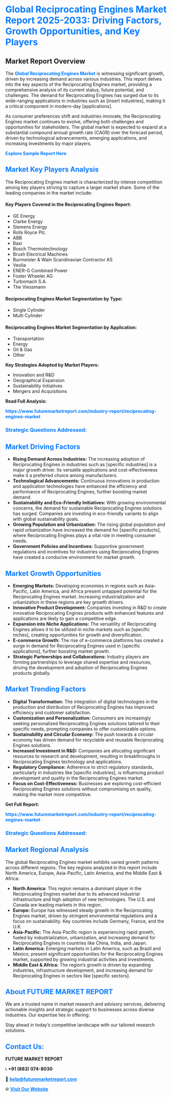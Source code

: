 <h1 style="color: #007BFF;">Global Reciprocating Engines Market Report 2025-2033: Driving Factors, Growth Opportunities, and Key Players</h1>

<section id="overview">
<h2>Market Report Overview</h2>
<p>The <a href="https://www.futuremarketreport.com/industry-report/reciprocating-engines-market" style="color: #007BFF; text-decoration: none;"><strong>Global Reciprocating Engines Market</strong></a> is witnessing significant growth, driven by increasing demand across various industries. This report delves into the key aspects of the Reciprocating Engines market, providing a comprehensive analysis of its current status, future potential, and challenges. The demand for Reciprocating Engines has surged due to its wide-ranging applications in industries such as [insert industries], making it a critical component in modern-day [applications].</p>
<p>As consumer preferences shift and industries innovate, the Reciprocating Engines market continues to evolve, offering both challenges and opportunities for stakeholders. The global market is expected to expand at a substantial compound annual growth rate (CAGR) over the forecast period, driven by technological advancements, emerging applications, and increasing investments by major players.</p>
</section>

<section id="overview">
<p><a href="https://www.futuremarketreport.com/request-sample/reportId=26328" style="color: #007BFF; text-decoration: none;"><strong>Explore Sample Report Here</strong></a></p>
</section>

<section id="key-players">
<h2 style="color: #007BFF;">Market Key Players Analysis</h2>
<p>The Reciprocating Engines market is characterized by intense competition among key players striving to capture a larger market share. Some of the leading companies in the market include:</p>
<h4>Key Players Covered in the Reciprocating Engines Report:</h4>
<ul><li>GE Energy</li><li>Clarke Energy</li><li>Siemens Energy</li><li>Rolls Royce Plc.</li><li>ABB</li><li>Baxi</li><li>Bosch Thermotechnology</li><li>Brush Electrical Machines</li><li>Burmeister &amp; Wain Scandinavian Contractor AS</li><li>Veolia</li><li>ENER-G Combined Power</li><li>Foster Wheeler AG</li><li>Turbomach S.A.</li><li>The Viessmann</li></ul>
<h4>Reciprocating Engines Market Segmentation by Type:</h4>
<ul><li>Single Cylinder</li><li>Multi Cylinder</li></ul>

<h4>Reciprocating Engines Market Segmentation by Application:</h4>
<ul><li>Transportation</li><li>Energy</li><li>Oil &amp; Gas</li><li>Other</li></ul>
<p><strong>Key Strategies Adopted by Market Players:</strong></p>
<ul>
<li>Innovation and R&D</li>
<li>Geographical Expansion</li>
<li>Sustainability Initiatives</li>
<li>Mergers and Acquisitions</li>
</ul>
</section>

<section>
<p><strong>Read Full Analysis: </strong></p><a href="https://www.futuremarketreport.com/industry-report/reciprocating-engines-market" style="color: #007BFF; text-decoration: none;"><strong>https://www.futuremarketreport.com/industry-report/reciprocating-engines-market</strong></a>
<h3 style="color: #007BFF;">Strategic Questions Addressed:</h3>
</section>

<section id="driving-factors">
<h2 style="color: #007BFF;">Market Driving Factors</h2>
<ul>
<li><strong>Rising Demand Across Industries:</strong> The increasing adoption of Reciprocating Engines in industries such as [specific industries] is a major growth driver. Its versatile applications and cost-effectiveness make it a preferred choice among manufacturers.</li>
<li><strong>Technological Advancements:</strong> Continuous innovations in production and application technologies have enhanced the efficiency and performance of Reciprocating Engines, further boosting market demand.</li>
<li><strong>Sustainability and Eco-Friendly Initiatives:</strong> With growing environmental concerns, the demand for sustainable Reciprocating Engines solutions has surged. Companies are investing in eco-friendly variants to align with global sustainability goals.</li>
<li><strong>Growing Population and Urbanization:</strong> The rising global population and rapid urbanization have increased the demand for [specific products], where Reciprocating Engines plays a vital role in meeting consumer needs.</li>
<li><strong>Government Policies and Incentives:</strong> Supportive government regulations and incentives for industries using Reciprocating Engines have created a conducive environment for market growth.</li>
</ul>
</section>

<section id="growth-opportunities">
<h2 style="color: #007BFF;">Market Growth Opportunities</h2>
<ul>
<li><strong>Emerging Markets:</strong> Developing economies in regions such as Asia-Pacific, Latin America, and Africa present untapped potential for the Reciprocating Engines market. Increasing industrialization and urbanization in these regions are key growth drivers.</li>
<li><strong>Innovative Product Development:</strong> Companies investing in R&D to create innovative Reciprocating Engines products with enhanced features and applications are likely to gain a competitive edge.</li>
<li><strong>Expansion into Niche Applications:</strong> The versatility of Reciprocating Engines allows it to be utilized in niche markets such as [specific niches], creating opportunities for growth and diversification.</li>
<li><strong>E-commerce Growth:</strong> The rise of e-commerce platforms has created a surge in demand for Reciprocating Engines used in [specific applications], further boosting market growth.</li>
<li><strong>Strategic Partnerships and Collaborations:</strong> Industry players are forming partnerships to leverage shared expertise and resources, driving the development and adoption of Reciprocating Engines products globally.</li>
</ul>
</section>

<section id="trending-factors">
<h2 style="color: #007BFF;">Market Trending Factors</h2>
<ul>
<li><strong>Digital Transformation:</strong> The integration of digital technologies in the production and distribution of Reciprocating Engines has improved efficiency and customer satisfaction.</li>
<li><strong>Customization and Personalization:</strong> Consumers are increasingly seeking personalized Reciprocating Engines solutions tailored to their specific needs, prompting companies to offer customizable options.</li>
<li><strong>Sustainability and Circular Economy:</strong> The push towards a circular economy has driven demand for recyclable and reusable Reciprocating Engines solutions.</li>
<li><strong>Increased Investment in R&D:</strong> Companies are allocating significant resources to research and development, resulting in breakthroughs in Reciprocating Engines technology and applications.</li>
<li><strong>Regulatory Compliance:</strong> Adherence to strict regulatory standards, particularly in industries like [specific industries], is influencing product development and quality in the Reciprocating Engines market.</li>
<li><strong>Focus on Cost-Effectiveness:</strong> Businesses are exploring cost-efficient Reciprocating Engines solutions without compromising on quality, making the market more competitive.</li>
</ul>
</section>

<section>
<p><strong>Get Full Report: </strong></p><a href="https://www.futuremarketreport.com/industry-report/reciprocating-engines-market" style="color: #007BFF; text-decoration: none;"><strong>https://www.futuremarketreport.com/industry-report/reciprocating-engines-market</strong></a>
<h3 style="color: #007BFF;">Strategic Questions Addressed:</h3>
</section>


<section id="regional-analysis">
<h2 style="color: #007BFF;">Market Regional Analysis</h2>
<p>The global Reciprocating Engines market exhibits varied growth patterns across different regions. The key regions analyzed in this report include North America, Europe, Asia-Pacific, Latin America, and the Middle East & Africa:</p>
<ul>
<li><strong>North America:</strong> This region remains a dominant player in the Reciprocating Engines market due to its advanced industrial infrastructure and high adoption of new technologies. The U.S. and Canada are leading markets in this region.</li>
<li><strong>Europe:</strong> Europe has witnessed steady growth in the Reciprocating Engines market, driven by stringent environmental regulations and a focus on sustainability. Key countries include Germany, France, and the U.K.</li>
<li><strong>Asia-Pacific:</strong> The Asia-Pacific region is experiencing rapid growth, fueled by industrialization, urbanization, and increasing demand for Reciprocating Engines in countries like China, India, and Japan.</li>
<li><strong>Latin America:</strong> Emerging markets in Latin America, such as Brazil and Mexico, present significant opportunities for the Reciprocating Engines market, supported by growing industrial activities and investments.</li>
<li><strong>Middle East & Africa:</strong> The region’s growth is driven by expanding industries, infrastructure development, and increasing demand for Reciprocating Engines in sectors like [specific sectors].</li>
</ul>
</section>

<footer>
<h2 style="color: #007BFF;">About FUTURE MARKET REPORT</h2>
<p>We are a trusted name in market research and advisory services, delivering actionable insights and strategic support to businesses across diverse industries. Our expertise lies in offering:</p>

<p>Stay ahead in today’s competitive landscape with our tailored research solutions.</p>

<h2 style="color: #007BFF;">Contact Us:</h2>
<p><strong>FUTURE MARKET REPORT</strong></p>
<p>📞 <strong>+91 (883) 074-8030</strong></p>
<p>📧 <strong><a href="mailto:help@futuremarketreport.com" style="color: #007BFF;">help@futuremarketreport.com</a></strong></p>
<p>🌐 <strong><a href="https://www.futuremarketreport.com/" style="color: #007BFF;">Visit Our Website</a></strong></p>
</footer>